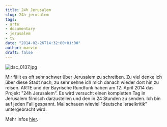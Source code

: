 ```yaml
---
title: 24h Jerusalem
slug: 24h-jerusalem
tags:
- arte
- documentary
- jerusalem
- tv
date: "2014-02-26T14:32:00+01:00"
author: marvin
draft: false
---
```

![dsc\_0137.jpg](/images/4166708116_104c9c0473_b.jpg)

Mir fällt es oft sehr schwer über Jerusalem zu schreiben. Zu viel denke
ich über diese Stadt nach, zu sehr sehne ich mich danach wieder dort hin
zu reisen. ARTE und der Bayrische Rundfunk haben am 12. April 2014 das
Projekt "24h Jerusalem". Es wird versucht einen kompletten Tag in
Jerusalem filmisch darzustellen und den in 24 Stunden zu senden. Ich bin
auf jeden Fall gespannt. Mal schauen wieviel "deutsche Israelkritik"
untergebracht wird.

Mehr Infos [hier](http://www.24hjerusalem.tv/).